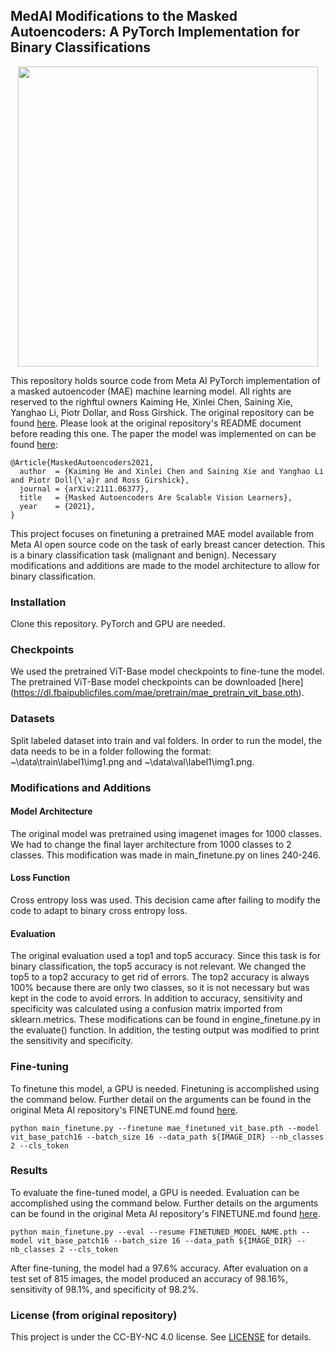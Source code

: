 ## MedAI Modifications to the Masked Autoencoders: A PyTorch Implementation for Binary Classifications

<p align="center">
  <img src="https://user-images.githubusercontent.com/11435359/146857310-f258c86c-fde6-48e8-9cee-badd2b21bd2c.png" width="480">
</p>


This repository holds source code from Meta AI PyTorch implementation of a masked autoencoder (MAE) machine learning model. All rights are reserved to the righftul owners Kaiming He, Xinlei Chen, Saining Xie, Yanghao Li, Piotr Dollar, and Ross Girshick. The original repository can be found [here](https://github.com/facebookresearch/mae). Please look at the original repository's README document before reading this one. The paper the model was implemented on can be found [here](https://arxiv.org/abs/2111.06377):
```
@Article{MaskedAutoencoders2021,
  author  = {Kaiming He and Xinlei Chen and Saining Xie and Yanghao Li and Piotr Doll{\'a}r and Ross Girshick},
  journal = {arXiv:2111.06377},
  title   = {Masked Autoencoders Are Scalable Vision Learners},
  year    = {2021},
}
```
This project focuses on finetuning a pretrained MAE model available from Meta AI open source code on the task of early breast cancer detection. This is a binary classification task (malignant and benign). Necessary modifications and additions are made to the model architecture to allow for binary classification. 

### Installation
Clone this repository. PyTorch and GPU are needed. 

### Checkpoints
We used the pretrained ViT-Base model checkpoints to fine-tune the model. The pretrained ViT-Base model checkpoints can be downloaded [here] (https://dl.fbaipublicfiles.com/mae/pretrain/mae_pretrain_vit_base.pth).

### Datasets
Split labeled dataset into train and val folders. In order to run the model, the data needs to be in a folder following the format: ~\data\train\label1\img1.png and ~\data\val\label1\img1.png.

### Modifications and Additions
#### Model Architecture
The original model was pretrained using imagenet images for 1000 classes. We had to change the final layer architecture from 1000 classes to 2 classes. This modification was made in main_finetune.py on lines 240-246. 

#### Loss Function
Cross entropy loss was used. This decision came after failing to modify the code to adapt to binary cross entropy loss. 

#### Evaluation
The original evaluation used a top1 and top5 accuracy. Since this task is for binary classification, the top5 accuracy is not relevant. We changed the top5 to a top2 accuracy to get rid of errors. The top2 accuracy is always 100% because there are only two classes, so it is not necessary but was kept in the code to avoid errors. In addition to accuracy, sensitivity and specificity was calculated using a confusion matrix imported from sklearn.metrics. These modifications can be found in engine_finetune.py in the evaluate() function. In addition, the testing output was modified to print the sensitivity and specificity. 

### Fine-tuning
To finetune this model, a GPU is needed. Finetuning is accomplished using the command below. Further detail on the arguments can be found in the original Meta AI repository's FINETUNE.md found [here](https://github.com/facebookresearch/mae/blob/main/FINETUNE.md). 

```
python main_finetune.py --finetune mae_finetuned_vit_base.pth --model vit_base_patch16 --batch_size 16 --data_path ${IMAGE_DIR} --nb_classes 2 --cls_token
```

### Results
To evaluate the fine-tuned model, a GPU is needed. Evaluation can be accomplished using the command below. Further details on the arguments can be found in the original Meta AI repository's FINETUNE.md found [here](https://github.com/facebookresearch/mae/blob/main/FINETUNE.md). 
```
python main_finetune.py --eval --resume FINETUNED_MODEL_NAME.pth --model vit_base_patch16 --batch_size 16 --data_path ${IMAGE_DIR} --nb_classes 2 --cls_token
```
After fine-tuning, the model had a 97.6% accuracy. After evaluation on a test set of 815 images, the model produced an accuracy of 98.16%, sensitivity of 98.1%, and specificity of 98.2%. 

### License (from original repository)
This project is under the CC-BY-NC 4.0 license. See [LICENSE](LICENSE) for details.
